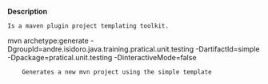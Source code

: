 **Description**

	Is a maven plugin project templating toolkit.


mvn archetype:generate -DgroupId=andre.isidoro.java.training.pratical.unit.testing -DartifactId=simple -Dpackage=pratical.unit.testing -DinteractiveMode=false

		Generates a new mvn project using the simple template